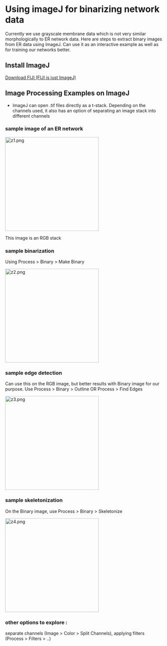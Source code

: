 # Using imageJ for binarizing network data 

Currently we use grayscale membrane data which is not very similar morphologically to ER network data. Here are steps to extract binary images from ER data using ImageJ. Can use it as an interactive example as well as for training our networks better. 

## Install ImageJ 
[Download FIJI (FIJI is just ImageJ)](https://imagej.net/Fiji/Downloads) 

## Image Processing Examples on ImageJ
* ImageJ can open .tif files directly as a t-stack. Depending on the channels used, it also has an option of separating an image stack into different channels
### sample image of an ER network 
<img src="https://gist.github.com/AnamikaAg/cd83b85b67ee4af56dc08845dece4337/raw/z1.png" alt="z1.png" height="300" align="middle"/>

This image is an RGB stack

### sample binarization

Using Process > Binary > Make Binary 

<img src="https://gist.github.com/AnamikaAg/cd83b85b67ee4af56dc08845dece4337/raw/z2.png" alt="z2.png" height="300" align="middle"/>

### sample edge detection

Can use this on the RGB image, but better results with Binary image for our purpose. Use Process > Binary > Outline OR Process > Find Edges

<img src="https://gist.github.com/AnamikaAg/cd83b85b67ee4af56dc08845dece4337/raw/z3.png" alt="z3.png" height="300" align="middle"/>

### sample skeletonization

On the Binary image, use Process > Binary > Skeletonize

<img src="https://gist.github.com/AnamikaAg/cd83b85b67ee4af56dc08845dece4337/raw/z4.png" alt="z4.png" height="300" align="middle"/>

### other options to explore : 
separate channels (Image > Color > Split Channels), applying filters (Process > Filters > ..) 

